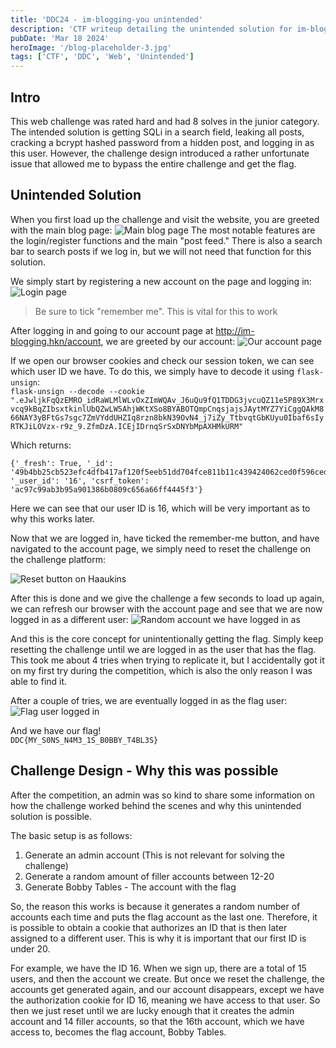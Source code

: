 ```yaml
---
title: 'DDC24 - im-blogging-you unintended'
description: 'CTF writeup detailing the unintended solution for im-blogging-you during DDC 2024.'
pubDate: 'Mar 18 2024'
heroImage: '/blog-placeholder-3.jpg'
tags: ['CTF', 'DDC', 'Web', 'Unintended']
---
```


## Intro

This web challenge was rated hard and had 8 solves in the junior category. The intended solution is getting SQLi in a search field, leaking all posts, cracking a bcrypt hashed password from a hidden post, and logging in as this user. However, the challenge design introduced a rather unfortunate issue that allowed me to bypass the entire challenge and get the flag.

## Unintended Solution

When you first load up the challenge and visit the website, you are greeted with the main blog page:
![Main blog page](/src/assets/DDC24Blog/MainFeed.jpg)
The most notable features are the login/register functions and the main "post feed." There is also a search bar to search posts if we log in, but we will not need that function for this solution.

We simply start by registering a new account on the page and logging in:
![Login page](/src/assets/DDC24Blog/Login.png)

> Be sure to tick "remember me". This is vital for this to work

After logging in and going to our account page at http://im-blogging.hkn/account, we are greeted by our account:
![Our account page](/src/assets/DDC24Blog/OurAcc.jpg)

If we open our browser cookies and check our session token, we can see which user ID we have. To do this, we simply have to decode it using ``flask-unsign``:<br>
``flask-unsign --decode --cookie ".eJwljkFqQzEMRO_idRaWLMlWLvOxZImWQAv_J6uQu9fQ1TDDG3jvcuQZ11e5P89X3Mrxvcq9kBqZIbsxtkinlUbQZwLW5AhjWKtXSo8BYABOTQmpCnqsjajsJAytMYZ7YiCggQAkM866NAY3yBFtGs7sgc7ZmVYddUHZIq8rzn8bkN39OvN4_j7iZy_TtbvqtGbKUyu0Ibaf6sIyRTKJiLOVzx-r9z_9.ZfmDzA.ICEjIDrnqSrSxDNYbMpAXHMkURM"``

Which returns:
```
{'_fresh': True, '_id': '49b4bb25cb523efc4dfb417af120f5eeb51dd704fce811b11c439424062ced0f596ced42e90e88ccf2e212b1611f552a0d9e8531f8e3ab2af7e2c5f754d080d1', '_user_id': '16', 'csrf_token': 'ac97c99ab3b95a901386b0809c656a66ff4445f3'}
```

Here we can see that our user ID is 16, which will be very important as to why this works later.

Now that we are logged in, have ticked the remember-me button, and have navigated to the account page, we simply need to reset the challenge on the challenge platform:

![Reset button on Haaukins](/src/assets/DDC24Blog/ResetButton.png)

After this is done and we give the challenge a few seconds to load up again, we can refresh our browser with the account page and see that we are now logged in as a different user:
![Random account we have logged in as](/src/assets/DDC24Blog/Acc1.jpg)

And this is the core concept for unintentionally getting the flag. Simply keep resetting the challenge until we are logged in as the user that has the flag. This took me about 4 tries when trying to replicate it, but I accidentally got it on my first try during the competition, which is also the only reason I was able to find it.

After a couple of tries, we are eventually logged in as the flag user:
![Flag user logged in](/src/assets/DDC24Blog/Flag.jpg)

And we have our flag!<br>
``DDC{MY_S0NS_N4M3_1S_B0BBY_T4BL3S}``


## Challenge Design - Why this was possible
After the competition, an admin was so kind to share some information on how the challenge worked behind the scenes and why this unintended solution is possible.

The basic setup is as follows:
1. Generate an admin account (This is not relevant for solving the challenge)
2. Generate a random amount of filler accounts between 12-20
3. Generate Bobby Tables - The account with the flag

So, the reason this works is because it generates a random number of accounts each time and puts the flag account as the last one. Therefore, it is possible to obtain a cookie that authorizes an ID that is then later assigned to a different user. This is why it is important that our first ID is under 20.

For example, we have the ID 16. When we sign up, there are a total of 15 users, and then the account we create. But once we reset the challenge, the accounts get generated again, and our account disappears, except we have the authorization cookie for ID 16, meaning we have access to that user. So then we just reset until we are lucky enough that it creates the admin account and 14 filler accounts, so that the 16th account, which we have access to, becomes the flag account, Bobby Tables.